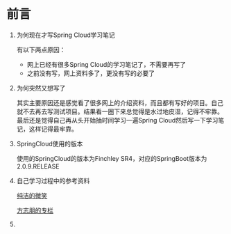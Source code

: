 # 前言

1. 为何现在才写Spring Cloud学习笔记

   有以下两点原因：

   - 网上已经有很多Spring Cloud的学习笔记了，不需要再写了
   - 之前没有写，网上资料多了，更没有写的必要了

2. 为何突然又想写了

   其实主要原因还是感觉看了很多网上的介绍资料，而且都有写好的项目。自己就不去再去写测试项目。结果看一圈下来总觉得是水过地皮湿，记得不牢靠。最后还是觉得自己再从头开始抽时间学习一遍Spring Cloud然后写一下学习笔记，这样记得最牢靠。

3. SpringCloud使用的版本

   使用的SpringCloud的版本为Finchley SR4，对应的SpringBoot版本为2.0.9.RELEASE

4. 自己学习过程中的参考资料

   [纯洁的微笑]( http://www.ityouknow.com/spring-cloud.html ) 

   [方志朋的专栏]( https://www.fangzhipeng.com/spring-cloud.html )

5. 
